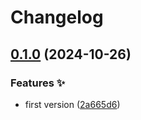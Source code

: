 # Changelog

## [0.1.0](https://github.com/hugomods/search-index/compare/v0.0.1...v0.1.0) (2024-10-26)


### Features ✨

* first version ([2a665d6](https://github.com/hugomods/search-index/commit/2a665d673370db1fd31baf100c64cf9cdea57bba))
